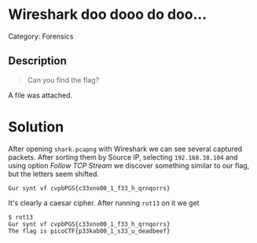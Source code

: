 # Wireshark doo dooo do doo...
Category: Forensics

## Description

> Can you find the flag?

A file was attached.  

# Solution

After opening `shark.pcapng` with Wireshark we can see several captured packets. 
After sorting them by Source IP, selecting `192.168.38.104` and using option *Follow TCP Stream* we discover something similar to our flag, but the letters seem shifted.
```
Gur synt vf cvpbPGS{c33xno00_1_f33_h_qrnqorrs}
```
It's clearly a caesar cipher. After running `rot13` on it we get
```
$ rot13
Gur synt vf cvpbPGS{c33xno00_1_f33_h_qrnqorrs}
The flag is picoCTF{p33kab00_1_s33_u_deadbeef}

```
